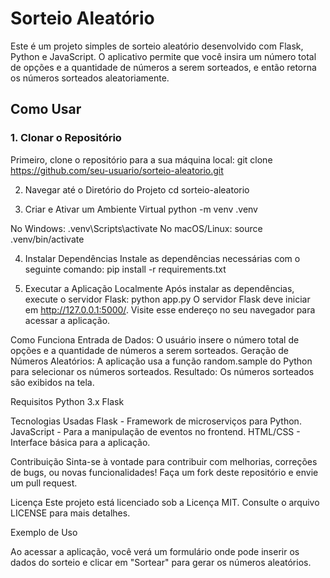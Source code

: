 # Sorteio Aleatório

Este é um projeto simples de sorteio aleatório desenvolvido com Flask, Python e JavaScript. O aplicativo permite que você insira um número total de opções e a quantidade de números a serem sorteados, e então retorna os números sorteados aleatoriamente.

## Como Usar

### 1. Clonar o Repositório

Primeiro, clone o repositório para a sua máquina local:
git clone https://github.com/seu-usuario/sorteio-aleatorio.git

2. Navegar até o Diretório do Projeto
cd sorteio-aleatorio

4. Criar e Ativar um Ambiente Virtual
python -m venv .venv

No Windows:
.venv\Scripts\activate
No macOS/Linux:
source .venv/bin/activate

4. Instalar Dependências
Instale as dependências necessárias com o seguinte comando:
pip install -r requirements.txt

6. Executar a Aplicação Localmente
Após instalar as dependências, execute o servidor Flask:
python app.py
O servidor Flask deve iniciar em http://127.0.0.1:5000/. Visite esse endereço no seu navegador para acessar a aplicação.

Como Funciona
Entrada de Dados: O usuário insere o número total de opções e a quantidade de números a serem sorteados.
Geração de Números Aleatórios: A aplicação usa a função random.sample do Python para selecionar os números sorteados.
Resultado: Os números sorteados são exibidos na tela.

Requisitos
Python 3.x
Flask

Tecnologias Usadas
Flask - Framework de microserviços para Python.
JavaScript - Para a manipulação de eventos no frontend.
HTML/CSS - Interface básica para a aplicação.

Contribuição
Sinta-se à vontade para contribuir com melhorias, correções de bugs, ou novas funcionalidades! Faça um fork deste repositório e envie um pull request.

Licença
Este projeto está licenciado sob a Licença MIT. Consulte o arquivo LICENSE para mais detalhes.

Exemplo de Uso

Ao acessar a aplicação, você verá um formulário onde pode inserir os dados do sorteio e clicar em "Sortear" para gerar os números aleatórios.
